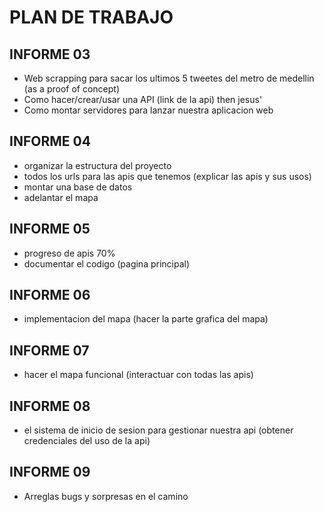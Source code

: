 # PLAN DE TRABAJO

## INFORME 03
- Web scrapping para sacar los ultimos 5 tweetes del metro de medellin (as a proof of concept)
- Como hacer/crear/usar una API (link de la api) then jesus'
- Como montar servidores para lanzar nuestra aplicacion web




## INFORME 04
- organizar la estructura del proyecto
- todos los urls para las apis que tenemos (explicar las apis y sus usos)
- montar una base de datos
- adelantar el mapa


## INFORME 05
- progreso de apis 70%
- documentar el codigo (pagina principal)


## INFORME 06
- implementacion del mapa (hacer la parte grafica del mapa)

## INFORME 07
- hacer el mapa funcional (interactuar con todas las apis)

## INFORME 08
- el sistema de inicio de sesion para gestionar nuestra api (obtener credenciales del uso de la api)

## INFORME 09
- Arreglas bugs y sorpresas en el camino
